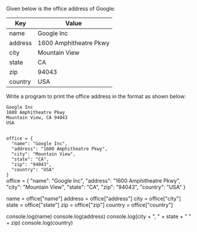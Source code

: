 Given below is the office address of Google:

|Key       |Value           |
|--|--|
|name      |Google Inc |
|address   |1600 Amphitheatre Pkwy  |
|city      |Mountain View             |
|state     |CA           |
|zip       |94043 |
|country   |USA |

Write a program to print the
office address
in the format as shown below:

```
Google Inc
1600 Amphitheatre Pkwy
Mountain View, CA 94043
USA
```

<codeblock language="javascript" type="exercise" testMode="fixedInput">
<code>
office = {
  "name": "Google Inc",
  "address": "1600 Amphitheatre Pkwy",
  "city": "Mountain View",
  "state": "CA",
  "zip": "94043",
  "country": "USA"
}
</code>

<solution>
office = {
  "name": "Google Inc",
  "address": "1600 Amphitheatre Pkwy",
  "city": "Mountain View",
  "state": "CA",
  "zip": "94043",
  "country": "USA"
}

name = office["name"]
address = office["address"]
city = office["city"]
state = office["state"]
zip = office["zip"]
country = office["country"]

console.log(name)
console.log(address)
console.log(city + ", " + state + " " + zip)
console.log(country)
</solution>
</codeblock>